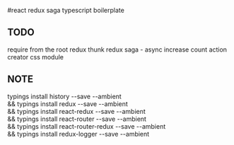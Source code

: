 #react redux saga typescript boilerplate

## TODO

require from the root
redux thunk
redux saga - async increase count
action creator
css module

## NOTE

typings install history --save --ambient \
&& typings install redux --save --ambient \
&& typings install react-redux --save --ambient \
&& typings install react-router --save --ambient \
&& typings install react-router-redux --save --ambient \
&& typings install redux-logger --save --ambient